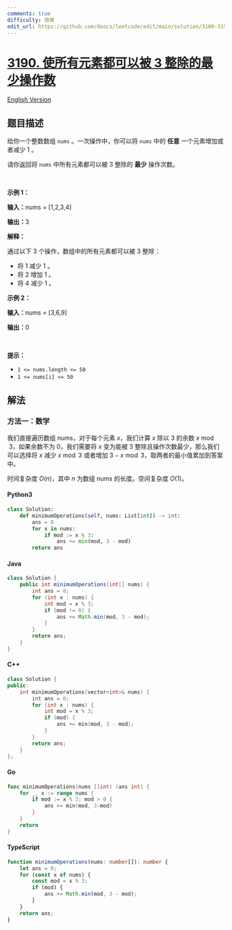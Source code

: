 ```yaml
---
comments: true
difficulty: 简单
edit_url: https://github.com/doocs/leetcode/edit/main/solution/3100-3199/3190.Find%20Minimum%20Operations%20to%20Make%20All%20Elements%20Divisible%20by%20Three/README.md
---
```


<!-- problem:start -->

# [3190. 使所有元素都可以被 3 整除的最少操作数](https://leetcode.cn/problems/find-minimum-operations-to-make-all-elements-divisible-by-three)

[English Version](/solution/3100-3199/3190.Find%20Minimum%20Operations%20to%20Make%20All%20Elements%20Divisible%20by%20Three/README_EN.md)

## 题目描述

<!-- description:start -->

<p>给你一个整数数组&nbsp;<code>nums</code>&nbsp;。一次操作中，你可以将&nbsp;<code>nums</code>&nbsp;中的&nbsp;<strong>任意</strong>&nbsp;一个元素增加或者减少 1 。</p>

<p>请你返回将 <code>nums</code>&nbsp;中所有元素都可以被 3 整除的 <strong>最少</strong>&nbsp;操作次数。</p>

<p>&nbsp;</p>

<p><strong class="example">示例 1：</strong></p>

<div class="example-block">
<p><span class="example-io"><b>输入：</b>nums = [1,2,3,4]</span></p>

<p><span class="example-io"><b>输出：</b>3</span></p>

<p><strong>解释：</strong></p>

<p>通过以下 3 个操作，数组中的所有元素都可以被 3 整除：</p>

<ul>
	<li>将 1 减少 1 。</li>
	<li>将 2 增加 1 。</li>
	<li>将 4 减少 1 。</li>
</ul>
</div>

<p><strong class="example">示例 2：</strong></p>

<div class="example-block">
<p><span class="example-io"><b>输入：</b>nums = [3,6,9]</span></p>

<p><span class="example-io"><b>输出：</b>0</span></p>
</div>

<p>&nbsp;</p>

<p><strong>提示：</strong></p>

<ul>
	<li><code>1 &lt;= nums.length &lt;= 50</code></li>
	<li><code>1 &lt;= nums[i] &lt;= 50</code></li>
</ul>

<!-- description:end -->

## 解法

<!-- solution:start -->

### 方法一：数学

我们直接遍历数组 $\text{nums}$，对于每个元素 $x$，我们计算 $x$ 除以 3 的余数 $x \bmod 3$，如果余数不为 0，我们需要将 $x$ 变为能被 3 整除且操作次数最少，那么我们可以选择将 $x$ 减少 $x \bmod 3$ 或者增加 $3 - x \bmod 3$，取两者的最小值累加到答案中。

时间复杂度 $O(n)$，其中 $n$ 为数组 $\text{nums}$ 的长度。空间复杂度 $O(1)$。

<!-- tabs:start -->

#### Python3

```python
class Solution:
    def minimumOperations(self, nums: List[int]) -> int:
        ans = 0
        for x in nums:
            if mod := x % 3:
                ans += min(mod, 3 - mod)
        return ans
```

#### Java

```java
class Solution {
    public int minimumOperations(int[] nums) {
        int ans = 0;
        for (int x : nums) {
            int mod = x % 3;
            if (mod != 0) {
                ans += Math.min(mod, 3 - mod);
            }
        }
        return ans;
    }
}
```

#### C++

```cpp
class Solution {
public:
    int minimumOperations(vector<int>& nums) {
        int ans = 0;
        for (int x : nums) {
            int mod = x % 3;
            if (mod) {
                ans += min(mod, 3 - mod);
            }
        }
        return ans;
    }
};
```

#### Go

```go
func minimumOperations(nums []int) (ans int) {
	for _, x := range nums {
		if mod := x % 3; mod > 0 {
			ans += min(mod, 3-mod)
		}
	}
	return
}
```

#### TypeScript

```ts
function minimumOperations(nums: number[]): number {
    let ans = 0;
    for (const x of nums) {
        const mod = x % 3;
        if (mod) {
            ans += Math.min(mod, 3 - mod);
        }
    }
    return ans;
}
```

<!-- tabs:end -->

<!-- solution:end -->

<!-- problem:end -->
